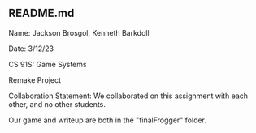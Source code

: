 ## README.md 

Name: Jackson Brosgol, Kenneth Barkdoll

Date: 3/12/23

CS 91S: Game Systems

Remake Project

Collaboration Statement: We collaborated on this assignment with each other, and no other students.



Our game and writeup are both in the "finalFrogger" folder. 
